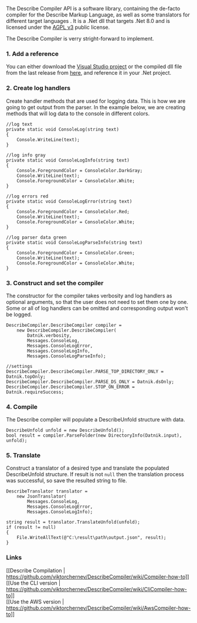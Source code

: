 The Describe Compiler API is a software library, containing the de-facto compiler for the Describe Markup Language, as well as some translators for different target languages . It is a .Net dll that targets .Net 8.0 and is licensed under the [AGPL v3](https://www.gnu.org/licenses/agpl-3.0) public license.

The Describe Compiler is verry stright-forward to implement.

### 1. Add a reference
You can either download the [Visual Studio project](https://github.com/viktorchernev/DescribeCompiler/tree/master/DescribeTranspiler) or the compiled dll file from the last release from [here](https://github.com/viktorchernev/DescribeCompiler/releases/), and reference it in your .Net project.

### 2. Create log handlers
Create handler methods that are used for logging data. This is how we are going to get output from the parser. In the example below, we are creating methods that will log data to the console in different colors.

```
//log text
private static void ConsoleLog(string text)
{
    Console.WriteLine(text);
}

//log info gray
private static void ConsoleLogInfo(string text)
{
    Console.ForegroundColor = ConsoleColor.DarkGray;
    Console.WriteLine(text);
    Console.ForegroundColor = ConsoleColor.White;
}

//log errors red
private static void ConsoleLogError(string text)
{
    Console.ForegroundColor = ConsoleColor.Red;
    Console.WriteLine(text);
    Console.ForegroundColor = ConsoleColor.White;
}

//log parser data green
private static void ConsoleLogParseInfo(string text)
{
    Console.ForegroundColor = ConsoleColor.Green;
    Console.WriteLine(text);
    Console.ForegroundColor = ConsoleColor.White;
}
```

### 3. Construct and set the compiler 
The constructor for the compiler takes verbosity and log handlers as optional arguments, so that the user does not need to set them one by one. Some or all of log handlers can be omitted and corresponding output won't be logged.

```
DescribeCompiler.DescribeCompiler compiler =
	new DescribeCompiler.DescribeCompiler(
		Datnik.verbosity,
		Messages.ConsoleLog,
		Messages.ConsoleLogError,
		Messages.ConsoleLogInfo,
		Messages.ConsoleLogParseInfo);

//settings
DescribeCompiler.DescribeCompiler.PARSE_TOP_DIRECTORY_ONLY = Datnik.topOnly;
DescribeCompiler.DescribeCompiler.PARSE_DS_ONLY = Datnik.dsOnly;
DescribeCompiler.DescribeCompiler.STOP_ON_ERROR = Datnik.requireSuccess;
```

### 4. Compile
The Describe compiler will populate a DescribeUnfold structure with data.

```
DescribeUnfold unfold = new DescribeUnfold();
bool result = compiler.ParseFolder(new DirectoryInfo(Datnik.input), unfold);
```

### 5. Translate
Construct a translator of a desired type and translate the populated DescribeUnfold structure.
If result is not ```null``` then the translation process was successful, so save the resulted string to file.

```
DescribeTranslator translator = 
	new JsonTranslator(
		Messages.ConsoleLog,
		Messages.ConsoleLogError,
		Messages.ConsoleLogInfo);

string result = translator.TranslateUnfold(unfold);
if (result != null)
{
	File.WriteAllText(@"C:\result\path\output.json", result);
}
```

### Links
[[Describe Compilation | https://github.com/viktorchernev/DescribeCompiler/wiki/Compiler-how-to]]  
[[Use the CLI version | https://github.com/viktorchernev/DescribeCompiler/wiki/CliCompiler-how-to]]  
[[Use the AWS version | https://github.com/viktorchernev/DescribeCompiler/wiki/AwsCompiler-how-to]]  